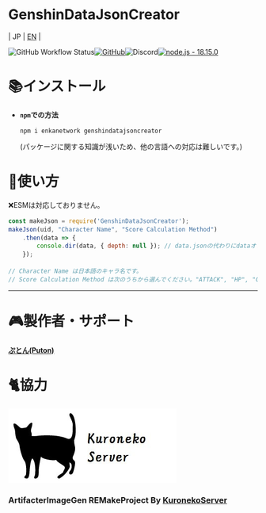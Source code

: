 # GenshinDataJsonCreator
| JP | [EN](README.md) |

![GitHub Workflow Status](https://img.shields.io/github/actions/workflow/status/Puton1221/GenshinDataJsonCreator/npm-publish-github-packages.yml?label=BUILD%20RESULT&logo=When%20I%20Work&logoColor=white&style=for-the-badge)[![GitHub](https://img.shields.io/github/license/Puton1221/GenshinDataJsonCreator?color=success&logo=GitBook&logoColor=white&style=for-the-badge)](LICENSE)![Discord](https://img.shields.io/discord/867038364552396860?color=success&label=SUPPORT%20SERVER&logo=Discord&logoColor=white&style=for-the-badge)[![node.js - 18.15.0](https://img.shields.io/badge/node.js-18.15.0-success?color=success&style=for-the-badge&logo=Node.js&logoColor=white)](https://nodejs.org/ja/download/)

# 📚インストール
- **`npm`での方法**
  ```shell
  npm i enkanetwork genshindatajsoncreator
  ```
  (パッケージに関する知識が浅いため、他の言語への対応は難しいです。)

# 🤖使い方
❌ESMは対応しておりません。
```js
const makeJson = require('GenshinDataJsonCreator');
makeJson(uid, "Character Name", "Score Calculation Method")
    .then(data => {
        console.dir(data, { depth: null }); // data.jsonの代わりにdataオブジェクトを渡します。
    });

// Character Name は日本語のキャラ名です。
// Score Calculation Method は次のうちから選んでください。"ATTACK", "HP", "CHARGE" and "ELEMENT".
```

---

# 🎮製作者・サポート
#### [ぷとん(Puton)](https://github.com/Puton1221)
# 🐈協力
![KuronekoServer](https://raw.githubusercontent.com/kuroneko6423/kuroneko6423/main/kuronekoServer.jpg)
### ArtifacterImageGen REMakeProject By [KuronekoServer](https://kuroneko6423.com/)

